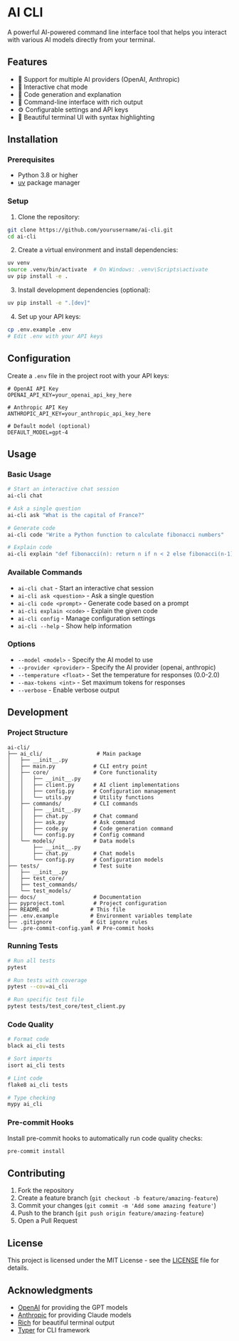 # AI CLI

A powerful AI-powered command line interface tool that helps you interact with various AI models directly from your terminal.

## Features

- 🤖 Support for multiple AI providers (OpenAI, Anthropic)
- 💬 Interactive chat mode
- 📝 Code generation and explanation
- 🔧 Command-line interface with rich output
- ⚙️ Configurable settings and API keys
- 🎨 Beautiful terminal UI with syntax highlighting

## Installation

### Prerequisites

- Python 3.8 or higher
- [uv](https://github.com/astral-sh/uv) package manager

### Setup

1. Clone the repository:
```bash
git clone https://github.com/yourusername/ai-cli.git
cd ai-cli
```

2. Create a virtual environment and install dependencies:
```bash
uv venv
source .venv/bin/activate  # On Windows: .venv\Scripts\activate
uv pip install -e .
```

3. Install development dependencies (optional):
```bash
uv pip install -e ".[dev]"
```

4. Set up your API keys:
```bash
cp .env.example .env
# Edit .env with your API keys
```

## Configuration

Create a `.env` file in the project root with your API keys:

```env
# OpenAI API Key
OPENAI_API_KEY=your_openai_api_key_here

# Anthropic API Key
ANTHROPIC_API_KEY=your_anthropic_api_key_here

# Default model (optional)
DEFAULT_MODEL=gpt-4
```

## Usage

### Basic Usage

```bash
# Start an interactive chat session
ai-cli chat

# Ask a single question
ai-cli ask "What is the capital of France?"

# Generate code
ai-cli code "Write a Python function to calculate fibonacci numbers"

# Explain code
ai-cli explain "def fibonacci(n): return n if n < 2 else fibonacci(n-1) + fibonacci(n-2)"
```

### Available Commands

- `ai-cli chat` - Start an interactive chat session
- `ai-cli ask <question>` - Ask a single question
- `ai-cli code <prompt>` - Generate code based on a prompt
- `ai-cli explain <code>` - Explain the given code
- `ai-cli config` - Manage configuration settings
- `ai-cli --help` - Show help information

### Options

- `--model <model>` - Specify the AI model to use
- `--provider <provider>` - Specify the AI provider (openai, anthropic)
- `--temperature <float>` - Set the temperature for responses (0.0-2.0)
- `--max-tokens <int>` - Set maximum tokens for responses
- `--verbose` - Enable verbose output

## Development

### Project Structure

```
ai-cli/
├── ai_cli/                 # Main package
│   ├── __init__.py
│   ├── main.py            # CLI entry point
│   ├── core/              # Core functionality
│   │   ├── __init__.py
│   │   ├── client.py      # AI client implementations
│   │   ├── config.py      # Configuration management
│   │   └── utils.py       # Utility functions
│   ├── commands/          # CLI commands
│   │   ├── __init__.py
│   │   ├── chat.py        # Chat command
│   │   ├── ask.py         # Ask command
│   │   ├── code.py        # Code generation command
│   │   └── config.py      # Config command
│   └── models/            # Data models
│       ├── __init__.py
│       ├── chat.py        # Chat models
│       └── config.py      # Configuration models
├── tests/                 # Test suite
│   ├── __init__.py
│   ├── test_core/
│   ├── test_commands/
│   └── test_models/
├── docs/                  # Documentation
├── pyproject.toml         # Project configuration
├── README.md             # This file
├── .env.example          # Environment variables template
├── .gitignore            # Git ignore rules
└── .pre-commit-config.yaml # Pre-commit hooks
```

### Running Tests

```bash
# Run all tests
pytest

# Run tests with coverage
pytest --cov=ai_cli

# Run specific test file
pytest tests/test_core/test_client.py
```

### Code Quality

```bash
# Format code
black ai_cli tests

# Sort imports
isort ai_cli tests

# Lint code
flake8 ai_cli tests

# Type checking
mypy ai_cli
```

### Pre-commit Hooks

Install pre-commit hooks to automatically run code quality checks:

```bash
pre-commit install
```

## Contributing

1. Fork the repository
2. Create a feature branch (`git checkout -b feature/amazing-feature`)
3. Commit your changes (`git commit -m 'Add some amazing feature'`)
4. Push to the branch (`git push origin feature/amazing-feature`)
5. Open a Pull Request

## License

This project is licensed under the MIT License - see the [LICENSE](LICENSE) file for details.

## Acknowledgments

- [OpenAI](https://openai.com/) for providing the GPT models
- [Anthropic](https://www.anthropic.com/) for providing Claude models
- [Rich](https://github.com/Textualize/rich) for beautiful terminal output
- [Typer](https://github.com/tiangolo/typer) for CLI framework 